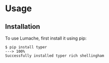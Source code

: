Usage
=====

Installation
------------

To use Lumache, first install it using pip:

<div class="termy">

```console
$ pip install typer
---> 100%
Successfully installed typer rich shellingham
```

</div>
